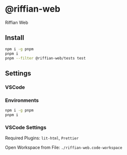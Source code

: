 # @riffian-web

Riffian Web

## Install

```sh
npm i -g pnpm
pnpm i
pnpm --filter @riffian-web/tests test
```

## Settings

### VSCode

### Environments

```sh
npm i -g pnpm
pnpm i
```

### VSCode Settings

Required Plugins: `lit-html`, `Prettier`

Open Workspace from File: `./riffian-web.code-workspace`
